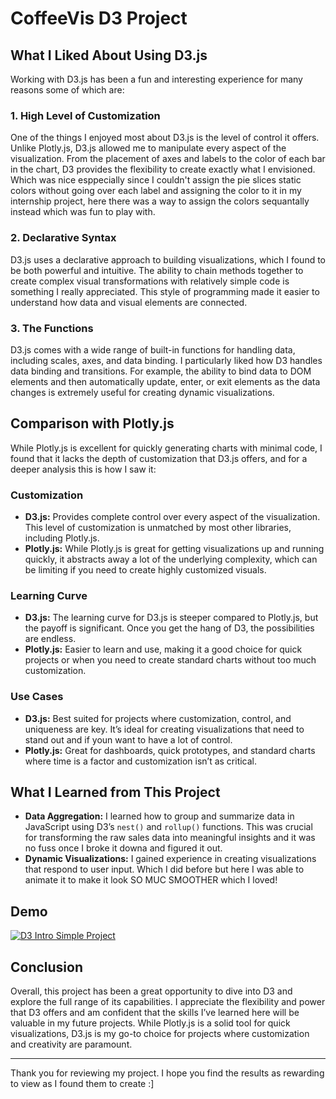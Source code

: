 # CoffeeVis D3 Project

## What I Liked About Using D3.js
Working with D3.js has been a fun and interesting experience for many reasons some of which are:

### 1. **High Level of Customization**
One of the things I enjoyed most about D3.js is the level of control it offers. Unlike Plotly.js, D3.js allowed me to manipulate every aspect of the visualization. From the placement of axes and labels to the color of each bar in the chart, D3 provides the flexibility to create exactly what I envisioned. Which was nice esppecially since I couldn't assign the pie slices static colors without going over each label and assigning the color to it in my internship project, here there was a way to assign the colors sequantally instead which was fun to play with.

### 2. **Declarative Syntax**
D3.js uses a declarative approach to building visualizations, which I found to be both powerful and intuitive. The ability to chain methods together to create complex visual transformations with relatively simple code is something I really appreciated. This style of programming made it easier to understand how data and visual elements are connected.

### 3. **The Functions**
D3.js comes with a wide range of built-in functions for handling data, including scales, axes, and data binding. I particularly liked how D3 handles data binding and transitions. For example, the ability to bind data to DOM elements and then automatically update, enter, or exit elements as the data changes is extremely useful for creating dynamic visualizations.


## Comparison with Plotly.js
While Plotly.js is excellent for quickly generating charts with minimal code, I found that it lacks the depth of customization that D3.js offers, and for a deeper analysis this is how I saw it:

### **Customization**
- **D3.js:** Provides complete control over every aspect of the visualization. This level of customization is unmatched by most other libraries, including Plotly.js.
- **Plotly.js:** While Plotly.js is great for getting visualizations up and running quickly, it abstracts away a lot of the underlying complexity, which can be limiting if you need to create highly customized visuals.

### **Learning Curve**
- **D3.js:** The learning curve for D3.js is steeper compared to Plotly.js, but the payoff is significant. Once you get the hang of D3, the possibilities are endless.
- **Plotly.js:** Easier to learn and use, making it a good choice for quick projects or when you need to create standard charts without too much customization.

### **Use Cases**
- **D3.js:** Best suited for projects where customization, control, and uniqueness are key. It’s ideal for creating visualizations that need to stand out and if youn want to have a lot of control.
- **Plotly.js:** Great for dashboards, quick prototypes, and standard charts where time is a factor and customization isn’t as critical.

## What I Learned from This Project
- **Data Aggregation:** I learned how to group and summarize data in JavaScript using D3’s `nest()` and `rollup()` functions. This was crucial for transforming the raw sales data into meaningful insights and it was no fuss once I broke it downa and figured it out.
- **Dynamic Visualizations:** I gained experience in creating visualizations that respond to user input. Which I did before but here I was able to animate it to make it look SO MUC SMOOTHER which I loved!

## Demo 
[![D3 Intro Simple Project](http://img.youtube.com/vi/VIDEO_ID/0.jpg)]([http://www.youtube.com/watch?v=VIDEO_ID](https://www.youtube.com/watch?v=QODCa9vS3NI))


## Conclusion
Overall, this project has been a great opportunity to dive into D3 and explore the full range of its capabilities. I appreciate the flexibility and power that D3 offers and am confident that the skills I’ve learned here will be valuable in my future projects. While Plotly.js is a solid tool for quick visualizations, D3.js is my go-to choice for projects where customization and creativity are paramount.

---

Thank you for reviewing my project. I hope you find the results as rewarding to view as I found them to create :]



